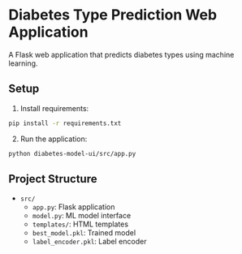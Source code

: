 # Diabetes Type Prediction Web Application

A Flask web application that predicts diabetes types using machine learning.

## Setup

1. Install requirements:
```bash
pip install -r requirements.txt
```

2. Run the application:
```bash
python diabetes-model-ui/src/app.py
```

## Project Structure
- `src/`
  - `app.py`: Flask application
  - `model.py`: ML model interface
  - `templates/`: HTML templates
  - `best_model.pkl`: Trained model
  - `label_encoder.pkl`: Label encoder
